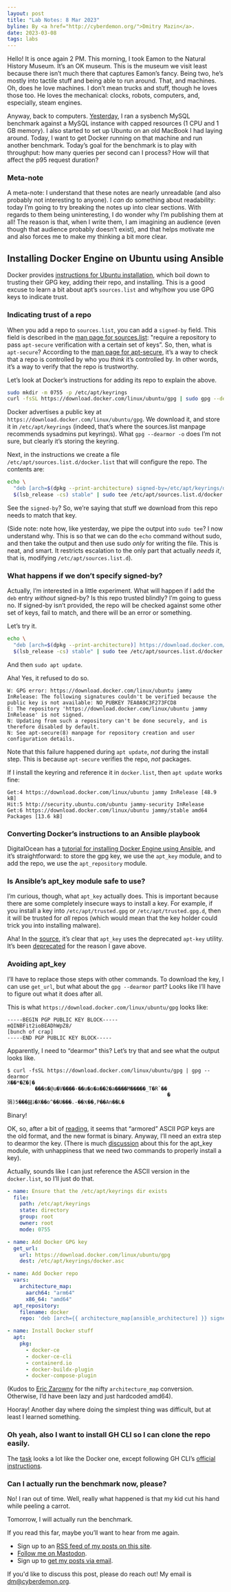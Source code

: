 ```yaml
---
layout: post
title: "Lab Notes: 8 Mar 2023"
byline: By <a href="http://cyberdemon.org/">Dmitry Mazin</a>.
date: 2023-03-08
tags: labs
---
```

Hello! It is once again 2 PM. This morning, I took Eamon to the Natural History Museum. It’s an OK museum. This is the museum we visit least because there isn’t much there that captures Eamon’s fancy. Being two, he’s mostly into tactile stuff and being able to run around. That, and machines. Oh, does he love machines. I don’t mean trucks and stuff, though he loves those too. He loves the mechanical: clocks, robots, computers, and, especially, steam engines.

Anyway, back to computers. [Yesterday](https://cyberdemon.org/2023/03/07/lab.html), I ran a sysbench MySQL benchmark against a MySQL instance with capped resources (1 CPU and 1 GB memory). I also started to set up Ubuntu on an old MacBook I had laying around. Today, I want to get Docker running on that machine and run another benchmark. Today’s goal for the benchmark is to play with throughput: how many queries per second can I process? How will that affect the p95 request duration?

### Meta-note
A meta-note: I understand that these notes are nearly unreadable (and also probably not interesting to anyone). I _can_ do something about readability: today I’m going to try breaking the notes up into clear sections. With regards to them being uninteresting, I do wonder why I’m publishing them at all! The reason is that, when I write them, I am imagining an audience (even though that audience probably doesn’t exist), and that helps motivate me and also forces me to make my thinking a bit more clear.

## Installing Docker Engine on Ubuntu using Ansible
Docker provides [instructions for Ubuntu installation](https://docs.docker.com/engine/install/ubuntu/#install-using-the-repository), which boil down to trusting their GPG key, adding their repo, and installing. This is a good excuse to learn a bit about apt’s `sources.list` and why/how you use GPG keys to indicate trust.

### Indicating trust of a repo
When you add a repo to `sources.list`, you can add a `signed-by` field. This field is described in the [man page for sources.list](https://manpages.ubuntu.com/manpages/jammy/en/man5/sources.list.5.html): "require a repository to pass `apt-secure` verification with a certain set of keys”. So, then, what is `apt-secure`? According to the [man page for apt-secure](https://manpages.ubuntu.com/manpages/kinetic/en/man8/apt-secure.8.html), it’s a way to check that a repo is controlled by who you _think_ it’s controlled by. In other words, it’s a way to verify that the repo is trustworthy.

Let’s look at Docker’s instructions for adding its repo to explain the above.
```bash
sudo mkdir -m 0755 -p /etc/apt/keyrings
curl -fsSL https://download.docker.com/linux/ubuntu/gpg | sudo gpg --dearmor -o /etc/apt/keyrings/docker.gpg
```

Docker advertises a public key at `https://download.docker.com/linux/ubuntu/gpg`. We download it, and store it in `/etc/apt/keyrings` (indeed, that’s where the sources.list manpage recommends sysadmins put keyrings). What `gpg --dearmor -o` does I’m not sure, but clearly it’s storing the keyring.

Next, in the instructions we create a file `/etc/apt/sources.list.d/docker.list` that will configure the repo. The contents are:
```bash
echo \
  "deb [arch=$(dpkg --print-architecture) signed-by=/etc/apt/keyrings/docker.gpg] https://download.docker.com/linux/ubuntu \
  $(lsb_release -cs) stable" | sudo tee /etc/apt/sources.list.d/docker.list > /dev/null
```

See the `signed-by`? So, we’re saying that stuff we download from this repo needs to match that key.

(Side note: note how, like yesterday, we pipe the output into `sudo tee`? I now understand why. This is so that we can do the `echo` command without sudo, and then take the output and then use sudo _only_ for writing the file. This is neat, and smart. It restricts escalation to the only part that actually _needs it_, that is, modifying `/etc/apt/sources.list.d`).

### What happens if we don’t specify signed-by?
Actually, I’m interested in a little experiment. What will happen if I add the `deb` entry _without_ signed-by? Is this repo trusted blindly? I’m going to guess no. If signed-by isn’t provided, the repo will be checked against some other set of keys, fail to match, and there will be an error or something.

Let’s try it.
```bash
echo \
  "deb [arch=$(dpkg --print-architecture)] https://download.docker.com/linux/ubuntu \
  $(lsb_release -cs) stable" | sudo tee /etc/apt/sources.list.d/docker.list > /dev/null
```

And then `sudo apt update`.

Aha! Yes, it refused to do so.
```
W: GPG error: https://download.docker.com/linux/ubuntu jammy InRelease: The following signatures couldn't be verified because the public key is not available: NO_PUBKEY 7EA0A9C3F273FCD8
E: The repository 'https://download.docker.com/linux/ubuntu jammy InRelease' is not signed.
N: Updating from such a repository can't be done securely, and is therefore disabled by default.
N: See apt-secure(8) manpage for repository creation and user configuration details.
```

Note that this failure happened during `apt update`, _not_ during the install step. This is because `apt-secure` verifies the repo, _not_ packages.

If I install the keyring and reference it in `docker.list`, then `apt update` works fine:
```
Get:4 https://download.docker.com/linux/ubuntu jammy InRelease [48.9 kB]
Hit:5 http://security.ubuntu.com/ubuntu jammy-security InRelease
Get:6 https://download.docker.com/linux/ubuntu jammy/stable amd64 Packages [13.6 kB]
```

### Converting Docker’s instructions to an Ansible playbook
DigitalOcean has a [tutorial for installing Docker Engine using Ansible](https://www.digitalocean.com/community/tutorials/how-to-use-ansible-to-install-and-set-up-docker-on-ubuntu-20-04), and it’s straightforward: to store the gpg key, we use the `apt_key` module, and to add the repo, we use the `apt_repository` module.

### Is Ansible’s apt_key module safe to use?
I’m curious, though, what `apt_key` actually does. This is important because there are some completely insecure ways to install a key. For example, if you install a key into `/etc/apt/trusted.gpg` or `/etc/apt/trusted.gpg.d`, then it will be trusted for _all_ repos (which would mean that the key holder could trick you into installing malware).

Aha! In the [source](https://github.com/ansible/ansible/blob/bfcb55777773572c9f96d266494049ccbb7cac50/lib/ansible/modules/apt_key.py), it’s clear that `apt_key` uses the deprecated `apt-key` utility. It’s been [deprecated](https://manpages.ubuntu.com/manpages/xenial/man8/apt-key.8.html) for the reason I gave above.

### Avoiding apt_key 
I’ll have to replace those steps with other commands. To download the key, I can use `get_url`, but what about the `gpg --dearmor` part? Looks like I’ll have to figure out what it does after all.

This is what `https://download.docker.com/linux/ubuntu/gpg` looks like:
```
-----BEGIN PGP PUBLIC KEY BLOCK-----
mQINBFit2ioBEADhWpZ8/
[bunch of crap]
-----END PGP PUBLIC KEY BLOCK-----
```

Apparently, I need to “dearmor" this? Let’s try that and see what the output looks like.
```
$ curl -fsSL https://download.docker.com/linux/ubuntu/gpg | gpg --dearmor
X��*�Z�|�
         ���s�@u�V����-��u�o�a��2�a����M�����_T�R`��
                                                    �弲)5���䷎ڐ�X��o^��U���.-��Ӿ��,P��An��L�
```

Binary!

OK, so, after a bit of [reading](https://unix.stackexchange.com/questions/623375/what-is-the-armored-option-for-in-gnupg), it seems that “armored” ASCII PGP keys are the old format, and the new format is binary. Anyway, I’ll need an extra step to dearmor the key. (There is much [discussion](https://github.com/ansible/ansible/issues/78063) about this for the apt_key module, with unhappiness that we need two commands to properly install a key).

Actually, sounds like I can just reference the ASCII version in the `docker.list`, so I’ll just do that.

```yaml
- name: Ensure that the /etc/apt/keyrings dir exists
  file:
    path: /etc/apt/keyrings
    state: directory
    group: root
    owner: root
    mode: 0755

- name: Add Docker GPG key
  get_url:
    url: https://download.docker.com/linux/ubuntu/gpg
    dest: /etc/apt/keyrings/docker.asc

- name: Add Docker repo
  vars:
    architecture_map:
      aarch64: "arm64"
      x86_64: "amd64"
  apt_repository:
    filename: docker
    repo: 'deb [arch={{ architecture_map[ansible_architecture] }} signed-by=/etc/apt/keyrings/docker.asc] https://download.docker.com/linux/ubuntu {{ ansible_distribution_release }} stable'

- name: Install Docker stuff
  apt:
    pkg:
      - docker-ce
      - docker-ce-cli
      - containerd.io
      - docker-buildx-plugin
      - docker-compose-plugin
```

(Kudos to [Eric Zarowny](https://file-explorers.club/@ezarowny) for the nifty `architecture_map` conversion. Otherwise, I’d have been lazy and just hardcoded amd64).

Hooray! Another day where doing the simplest thing was difficult, but at least I learned something.

### Oh yeah, also I want to install GH CLI so I can clone the repo easily.
The [task](https://github.com/dmazin/host-setup/blob/68b474ba86cddd7ab7a746e1274cd822a83dbc6e/ansible/github.yaml) looks a lot like the Docker one, except following GH CLI’s [official instructions](https://github.com/cli/cli/blob/trunk/docs/install_linux.md#debian-ubuntu-linux-raspberry-pi-os-apt).

### Can I actually run the benchmark now, please?
No! I ran out of time. Well, really what happened is that my kid cut his hand while peeling a carrot.

Tomorrow, I will actually run the benchmark.

If you read this far, maybe you’ll want to hear from me again.
* Sign up to an [RSS feed of my posts on this site](/feed.xml).
* [Follow me on Mastodon](https://file-explorers.club/@dmitry).
* Sign up to [get my posts via email](https://docs.google.com/forms/d/e/1FAIpQLSePJIQBenOoP1GGe26exOhgPCKdqgY4j36D_WAvhTzudcioWA/viewform?usp=sf_link).

If you'd like to discuss this post, please do reach out! My email is [dm@cyberdemon.org]().
